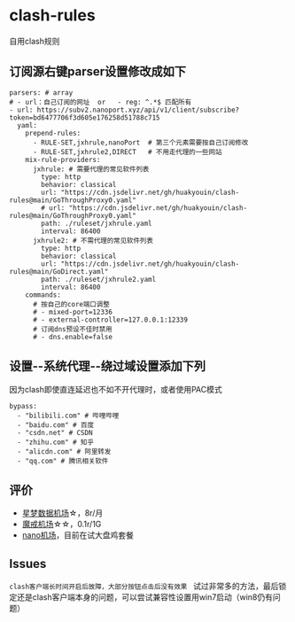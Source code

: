 # clash-rules
自用clash规则


## 订阅源右键parser设置修改成如下


```
parsers: # array
# - url：自己订阅的网址  or   - reg: ^.*$ 匹配所有
- url: https://subv2.nanoport.xyz/api/v1/client/subscribe?token=bd6477706f3d605e176258d51788c715 
  yaml:
    prepend-rules:
      - RULE-SET,jxhrule,nanoPort  # 第三个元素需要按自己订阅修改
      - RULE-SET,jxhrule2,DIRECT   # 不用走代理的一些网站
    mix-rule-providers:
      jxhrule: # 需要代理的常见软件列表
        type: http
        behavior: classical
        url: "https://cdn.jsdelivr.net/gh/huakyouin/clash-rules@main/GoThroughProxy0.yaml"
        # url: "https://cdn.jsdelivr.net/gh/huakyouin/clash-rules@main/GoThroughProxy0.yaml"
        path: ./ruleset/jxhrule.yaml
        interval: 86400
      jxhrule2: # 不需代理的常见软件列表
        type: http
        behavior: classical
        url: "https://cdn.jsdelivr.net/gh/huakyouin/clash-rules@main/GoDirect.yaml"
        path: ./ruleset/jxhrule2.yaml
        interval: 86400
    commands:
      # 按自己的core端口调整
      # - mixed-port=12336
      # - external-controller=127.0.0.1:12339    
      # 订阅dns预设不佳时禁用
      # - dns.enable=false                      
```

## 设置--系统代理--绕过域设置添加下列

因为clash即使直连延迟也不如不开代理时，或者使用PAC模式

```
bypass:
  - "bilibili.com" # 哔哩哔哩
  - "baidu.com" # 百度
  - "csdn.net" # CSDN
  - "zhihu.com" # 知乎
  - "alicdn.com" # 阿里转发
  - "qq.com" # 腾讯相关软件
```

## 评价
- [星梦数据机场](https://stardream.xyz/user)☆，8r/月
- [魔戒机场](https://www.mojie.cyou/)☆☆，0.1r/1G
- [nano机场](https://v3.nanoport.xyz/#/dashboard)，目前在试大盘鸡套餐



## Issues
`clash客户端长时间开启后故障，大部分按钮点击后没有效果 `
试过非常多的方法，最后锁定还是clash客户端本身的问题，可以尝试兼容性设置用win7启动（win8仍有问题）
